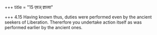 +++
title = "15 एवञ् ज्ञात्वा"

+++
4.15 Having known thus, duties were performed even by the ancient
seekers of Liberation. Thererfore you undertake action itself as was
performed earlier by the ancient ones.
